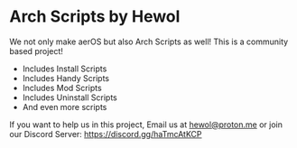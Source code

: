 # Arch Scripts by Hewol


We not only make aerOS but also Arch Scripts as well! This is a community based project!

* Includes Install Scripts
* Includes Handy Scripts
* Includes Mod Scripts
* Includes Uninstall Scripts
* And even more scripts

If you want to help us in this project, Email us at hewol@proton.me or join our Discord Server: https://discord.gg/haTmcAtKCP
